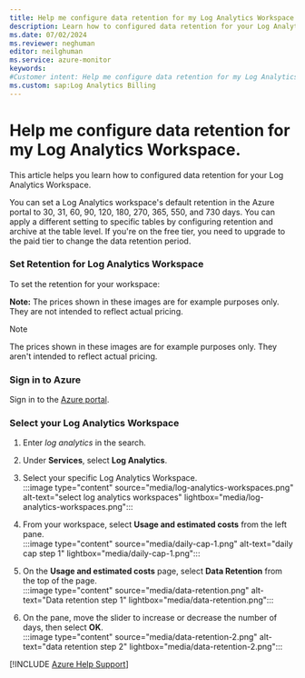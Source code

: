```yaml
---
title: Help me configure data retention for my Log Analytics Workspace.
description: Learn how to configured data retention for your Log Analytics Workspace.
ms.date: 07/02/2024
ms.reviewer: neghuman
editor: neilghuman
ms.service: azure-monitor
keywords:
#Customer intent: Help me configure data retention for my Log Analytics Workspace.
ms.custom: sap:Log Analytics Billing
---
```

# Help me configure data retention for my Log Analytics Workspace.

This article helps you learn how to configured data retention for your Log Analytics Workspace.

You can set a Log Analytics workspace's default retention in the Azure portal to 30, 31, 60, 90, 120, 180, 270, 365, 550, and 730 days. You can apply a different setting to specific tables by configuring retention and archive at the table level. If you're on the free tier, you need to upgrade to the paid tier to change the data retention period.

### Set Retention for Log Analytics Workspace
To set the retention for your workspace:

**Note:** The prices shown in these images are for example purposes only. They are not intended to reflect actual pricing.

> [!NOTE]
> The prices shown in these images are for example purposes only. They aren't intended to reflect actual pricing.

<!-- Sign into the Azure portal to get started.

1. In the Azure portal, navigate to your Log Analytics resource. -->
### Sign in to Azure

Sign in to the [Azure portal](https://portal.azure.com).

### Select your Log Analytics Workspace

1. Enter *log analytics* in the search.
1. Under **Services**, select **Log Analytics**.

1. Select your specific Log Analytics Workspace.  
:::image type="content" source="media/log-analytics-workspaces.png" alt-text="select log analytics workspaces" lightbox="media/log-analytics-workspaces.png"::: 

1. From your workspace, select **Usage and estimated costs** from the left pane.  
:::image type="content" source="media/daily-cap-1.png" alt-text="daily cap step 1" lightbox="media/daily-cap-1.png":::


1. On the **Usage and estimated costs** page, select **Data Retention** from the top of the page.  
:::image type="content" source="media/data-retention.png" alt-text="Data retention step 1" lightbox="media/data-retention.png":::

1. On the pane, move the slider to increase or decrease the number of days, then select **OK**.  
:::image type="content" source="media/data-retention-2.png" alt-text="data retention step 2" lightbox="media/data-retention-2.png":::

[!INCLUDE [Azure Help Support](../../../../includes/azure-help-support.md)]
